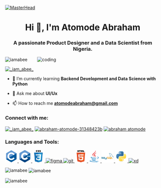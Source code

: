 [![MasterHead](https://1.bp.blogspot.com/-7A4WynwLsMw/https://i.makeagif.com/media/2-29-2016/EAWrBA.gif)](https://rishavchanda.io)
<h1 align="center">Hi 👋, I'm Atomode Abraham</h1>
<h3 align="center">A passionate Product Designer and a Data Scientist from Nigeria.</h3>
<img align= "right" alt="coding" width="400" src="https://miro.medium.com/v2/resize:fit:1360/0*ygaHmPjQnVmEApdT.gif">
<p align="left"> <img src="https://komarev.com/ghpvc/?username=iamabee&label=Profile%20views&color=0e75b6&style=flat" alt="iamabee" /> </p>

<p align="left"> <a href="https://twitter.com/_iam_abee_" target="blank"><img src="https://img.shields.io/twitter/follow/_iam_abee_?logo=twitter&style=for-the-badge" alt="_iam_abee_" /></a> </p>

- 🌱 I’m currently learning **Backend Development and Data Science with Python**

- 💬 Ask me about **UI/Ux**

- 📫 How to reach me **atomodeabraham@gmail.com**

<h3 align="left">Connect with me:</h3>
<p align="left">
<a href="https://twitter.com/_iam_abee_" target="blank"><img align="center" src="https://raw.githubusercontent.com/rahuldkjain/github-profile-readme-generator/master/src/images/icons/Social/twitter.svg" alt="_iam_abee_" height="30" width="40" /></a>
<a href="https://linkedin.com/in/abraham-atomode-31348423b" target="blank"><img align="center" src="https://raw.githubusercontent.com/rahuldkjain/github-profile-readme-generator/master/src/images/icons/Social/linked-in-alt.svg" alt="abraham-atomode-31348423b" height="30" width="40" /></a>
<a href="https://www.behance.net/abraham atomode" target="blank"><img align="center" src="https://raw.githubusercontent.com/rahuldkjain/github-profile-readme-generator/master/src/images/icons/Social/behance.svg" alt="abraham atomode" height="30" width="40" /></a>
</p>

<h3 align="left">Languages and Tools:</h3>
<p align="left"> <a href="https://www.cprogramming.com/" target="_blank" rel="noreferrer"> <img src="https://raw.githubusercontent.com/devicons/devicon/master/icons/c/c-original.svg" alt="c" width="40" height="40"/> </a> <a href="https://www.w3schools.com/cpp/" target="_blank" rel="noreferrer"> <img src="https://raw.githubusercontent.com/devicons/devicon/master/icons/cplusplus/cplusplus-original.svg" alt="cplusplus" width="40" height="40"/> </a> <a href="https://www.w3schools.com/css/" target="_blank" rel="noreferrer"> <img src="https://raw.githubusercontent.com/devicons/devicon/master/icons/css3/css3-original-wordmark.svg" alt="css3" width="40" height="40"/> </a> <a href="https://www.figma.com/" target="_blank" rel="noreferrer"> <img src="https://www.vectorlogo.zone/logos/figma/figma-icon.svg" alt="figma" width="40" height="40"/> </a> <a href="https://git-scm.com/" target="_blank" rel="noreferrer"> <img src="https://www.vectorlogo.zone/logos/git-scm/git-scm-icon.svg" alt="git" width="40" height="40"/> </a> <a href="https://www.w3.org/html/" target="_blank" rel="noreferrer"> <img src="https://raw.githubusercontent.com/devicons/devicon/master/icons/html5/html5-original-wordmark.svg" alt="html5" width="40" height="40"/> </a> <a href="https://www.java.com" target="_blank" rel="noreferrer"> <img src="https://raw.githubusercontent.com/devicons/devicon/master/icons/java/java-original.svg" alt="java" width="40" height="40"/> </a> <a href="https://www.mysql.com/" target="_blank" rel="noreferrer"> <img src="https://raw.githubusercontent.com/devicons/devicon/master/icons/mysql/mysql-original-wordmark.svg" alt="mysql" width="40" height="40"/> </a> <a href="https://www.python.org" target="_blank" rel="noreferrer"> <img src="https://raw.githubusercontent.com/devicons/devicon/master/icons/python/python-original.svg" alt="python" width="40" height="40"/> </a> <a href="https://www.adobe.com/products/xd.html" target="_blank" rel="noreferrer"> <img src="https://cdn.worldvectorlogo.com/logos/adobe-xd.svg" alt="xd" width="40" height="40"/> </a> </p>

<p><img align="left" src="https://github-readme-stats.vercel.app/api/top-langs?username=iamabee&show_icons=true&locale=en&layout=compact" alt="iamabee" /></p>

<p>&nbsp;<img align="center" src="https://github-readme-stats.vercel.app/api?username=iamabee&show_icons=true&locale=en" alt="iamabee" /></p>

<p><img align="center" src="https://github-readme-streak-stats.herokuapp.com/?user=iamabee&" alt="iamabee" /></p>
